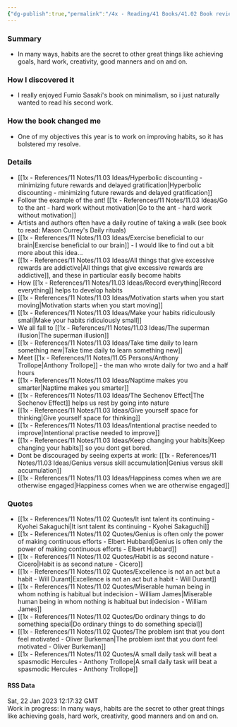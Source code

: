 ```yaml
---
{"dg-publish":true,"permalink":"/4x - Reading/41 Books/41.02 Book reviews/Hello Habits - Fumio Sasaki/","title":"Hello Habits - Fumio Sasaki","created":"2023-01-23T18:35:57.000+03:00","updated":"2024-02-14T20:17:40.792+03:00"}
---
```



### Summary
- In many ways, habits are the secret to other great things like achieving goals, hard work, creativity, good manners and on and on.

### How I discovered it
- I really enjoyed Fumio Sasaki's book on minimalism, so i just naturally wanted to read his second work.

### How the book changed me
- One of my objectives this year is to work on improving habits, so it has bolstered my resolve.

### Details
- [[1x - References/11 Notes/11.03 Ideas/Hyperbolic discounting - minimizing future rewards and delayed gratification\|Hyperbolic discounting - minimizing future rewards and delayed gratification]]
- Follow the example of the ant! [[1x - References/11 Notes/11.03 Ideas/Go to the ant - hard work without motivation\|Go to the ant - hard work without motivation]]
- Artists and authors often have a daily routine of taking a walk (see book to read: Mason Currey's Daily rituals)
- [[1x - References/11 Notes/11.03 Ideas/Exercise beneficial to our brain\|Exercise beneficial to our brain]] - I would like to find out a bit more about this idea...
- [[1x - References/11 Notes/11.03 Ideas/All things that give excessive rewards are addictive\|All things that give excessive rewards are addictive]], and these in particular easily become habits
- How [[1x - References/11 Notes/11.03 Ideas/Record everything\|Record everything]] helps to develop habits
- [[1x - References/11 Notes/11.03 Ideas/Motivation starts when you start moving\|Motivation starts when you start moving]]
- [[1x - References/11 Notes/11.03 Ideas/Make your habits ridiculously small\|Make your habits ridiculously small]]
- We all fall to [[1x - References/11 Notes/11.03 Ideas/The superman illusion\|The superman illusion]]
- [[1x - References/11 Notes/11.03 Ideas/Take time daily to learn something new\|Take time daily to learn something new]]
- Meet [[1x - References/11 Notes/11.05 Persons/Anthony Trollope\|Anthony Trollope]] - the man who wrote daily for two and a half hours
- [[1x - References/11 Notes/11.03 Ideas/Naptime makes you smarter\|Naptime makes you smarter]]
- [[1x - References/11 Notes/11.03 Ideas/The Sechenov Effect\|The Sechenov Effect]] helps us rest by going into nature
- [[1x - References/11 Notes/11.03 Ideas/Give yourself space for thinking\|Give yourself space for thinking]]
- [[1x - References/11 Notes/11.03 Ideas/Intentional practise needed to improve\|Intentional practise needed to improve]]
- [[1x - References/11 Notes/11.03 Ideas/Keep changing your habits\|Keep changing your habits]] so you dont get bored.
- Dont be discouraged by seeing experts at work: [[1x - References/11 Notes/11.03 Ideas/Genius versus skill accumulation\|Genius versus skill accumulation]]
- [[1x - References/11 Notes/11.03 Ideas/Happiness comes when we are otherwise engaged\|Happiness comes when we are otherwise engaged]]

### Quotes
- [[1x - References/11 Notes/11.02 Quotes/It isnt talent its continuing - Kyohei Sakaguchi\|It isnt talent its continuing - Kyohei Sakaguchi]]
- [[1x - References/11 Notes/11.02 Quotes/Genius is often only the power of making continuous efforts - Elbert Hubbard\|Genius is often only the power of making continuous efforts - Elbert Hubbard]]
- [[1x - References/11 Notes/11.02 Quotes/Habit is as second nature - Cicero\|Habit is as second nature - Cicero]]
- [[1x - References/11 Notes/11.02 Quotes/Excellence is not an act but a habit - Will Durant\|Excellence is not an act but a habit - Will Durant]]
- [[1x - References/11 Notes/11.02 Quotes/Miserable human being in whom nothing is habitual but indecision - William James\|Miserable human being in whom nothing is habitual but indecision - William James]]
- [[1x - References/11 Notes/11.02 Quotes/Do ordinary things to do something special\|Do ordinary things to do something special]]
- [[1x - References/11 Notes/11.02 Quotes/The problem isnt that you dont feel motivated - Oliver Burkeman\|The problem isnt that you dont feel motivated - Oliver Burkeman]]
- [[1x - References/11 Notes/11.02 Quotes/A small daily task will beat a spasmodic Hercules - Anthony Trollope\|A small daily task will beat a spasmodic Hercules - Anthony Trollope]]




#### RSS Data
<div class='date'>
Sat, 22 Jan 2023 12:17:32 GMT
</div>
<div class='description'>
Work in progress:  In many ways, habits are the secret to other great things like achieving goals, hard work, creativity, good manners and on and on.
</div>
